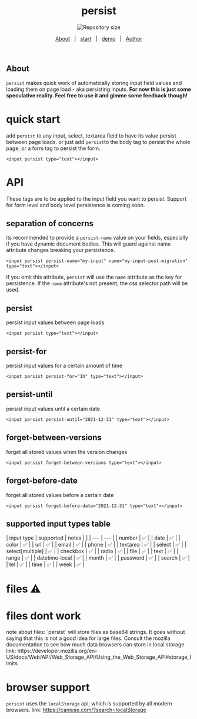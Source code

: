 
<h1 align="center">persist</h1>

<p align="center">
  <img alt="Repository size" src="https://img.shields.io/github/repo-size/chris-0x73/persist?color=56BEB8">
</p>

<p align="center">
  <a href="#about">About</a> &#xa0; | &#xa0; 
  <a href="#quick-start">start</a> &#xa0; | &#xa0;
  <a href="demo.com">demo</a> &#xa0; | &#xa0;
  <a href="https://github.com/chris-0x73" target="_blank">Author</a>
</p>

<br>

## About ##

`persist` makes quick work of automatically storing input field values and loading them on page load - aka persisting inputs. **For now this is just some speculative reality. Feel free to use it and gimme some feedback though!**

# quick start

add `persist` to any input, select, textarea field to have its value persist between page loads. or just add `persist`to the body tag to persist the whole page, or a form tag to persist the form.  
```
<input persist type="text"></input>
```


# API
These tags are to be applied to the input field you want to persist.
Support for form level and body level persistence is coming soon.

## separation of concerns 
its recommended to provide a `persist-name` value on your fields, especially if you have dynamic document bodies.
This will guard against name attribute changes breaking your persistence.

```
<input persist persist-name="my-input" name="my-input-post-migration" type="text"></input>
```
If you omit this attribute, `persist` will use the `name` attribute as the key for persistence. 
If the `name` attribute's not present, the css selector path will be used.


## persist
persist input values between page loads
```
<input persist type="text"></input>
```

## persist-for
persist input values for a certain amount of time
```
<input persist persist-for="1h" type="text"></input>
```

## persist-until
persist input values until a certain date
```
<input persist persist-until="2021-12-31" type="text"></input>
```

## forget-between-versions 
forget all stored values when the version changes
```
<input persist forget-between-versions type="text"></input>
```

## forget-before-date
forget all stored values before a certain date
```
<input persist forget-before-date="2021-12-31" type="text"></input>
``` 


## supported input types table
| input type | supported | notes |    |
| --- | --- |
| number | ✅ | 
| date | ✅ | 
| color | ✅ |
| url | ✅ |
| email | ✅ |
| phone | ✅ |
| textarea | ✅ |
| select | ✅ |
| select[multiple] | ✅ |
| checkbox | ✅ |
| radio | ✅ |
| file | ✅ |
| text | ✅ |
| range | ✅ |
| datetime-local | ✅ |
| month | ✅ |
| password | ✅ |
| search | ✅ |
| tel | ✅ |
| time | ✅ |
| week | ✅ |
































# files ⚠️
<h1 style="red">files dont work</h1>
note about files: `persist` will store files as base64 strings.
It goes without saying that this is not a good idea for large files.
Consult the mozilla documentation to see how much data browsers can store in local storage.
link: https://developer.mozilla.org/en-US/docs/Web/API/Web_Storage_API/Using_the_Web_Storage_API#storage_limits

# browser support
`persist` uses the `localStorage` api, which is supported by all modern browsers.
link: https://caniuse.com/?search=localStorage





